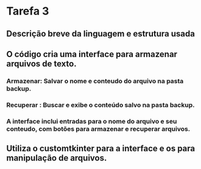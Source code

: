 # Tarefa 3 
## Descrição breve da linguagem e estrutura usada
## O código cria uma interface para armazenar arquivos de texto.
### Armazenar: Salvar o nome e conteudo do arquivo na pasta backup.
### Recuperar : Buscar e exibe o conteúdo salvo na pasta backup.
### A interface inclui entradas para o nome do arquivo e seu conteudo, com botões para armazenar e recuperar arquivos.
## Utiliza o customtkinter para a interface e os para manipulação de arquivos.
